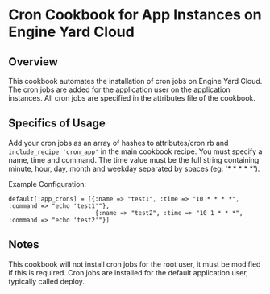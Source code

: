 Cron Cookbook for App Instances on Engine Yard Cloud
===================================

Overview
--------
This cookbook automates the installation of cron jobs on Engine Yard Cloud.  The cron jobs are added for the application user on the application instances.  All cron jobs are specified in the attributes file of the cookbook.

Specifics of Usage
------------------
Add your cron jobs as an array of hashes to attributes/cron.rb and `include_recipe 'cron_app'` in the main cookbook recipe.  You must specify a name, time and command.  The time value must be the full string containing minute, hour, day, month and weekday separated by spaces (eg: '* * * * *').

Example Configuration:

```
default[:app_crons] = [{:name => "test1", :time => "10 * * * *", :command => "echo 'test1'"},
                        {:name => "test2", :time => "10 1 * * *", :command => "echo 'test2'"}]
```

Notes
-----
This cookbook will not install cron jobs for the root user, it must be modified if this is required.  Cron jobs are installed for the default application user, typically called deploy.

